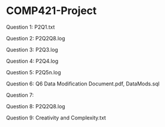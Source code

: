 # COMP421-Project
Question 1: P2Q1.txt 


Question 2: P2Q2Q8.log


Question 3: P2Q3.log


Question 4: P2Q4.log


Question 5: P2Q5n.log


Question 6: Q6 Data Modification Document.pdf, DataMods.sql


Question 7: 


Question 8: P2Q2Q8.log

Question 9: Creativity and Complexity.txt

